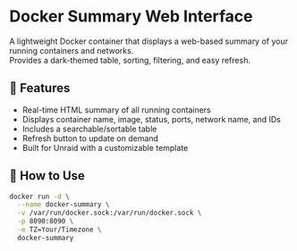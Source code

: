 # Docker Summary Web Interface

A lightweight Docker container that displays a web-based summary of your running containers and networks.  
Provides a dark-themed table, sorting, filtering, and easy refresh.

## 🔧 Features

- Real-time HTML summary of all running containers
- Displays container name, image, status, ports, network name, and IDs
- Includes a searchable/sortable table
- Refresh button to update on demand
- Built for Unraid with a customizable template

## 🚀 How to Use

```bash
docker run -d \
  --name docker-summary \
  -v /var/run/docker.sock:/var/run/docker.sock \
  -p 8090:8090 \
  -e TZ=Your/Timezone \
  docker-summary
